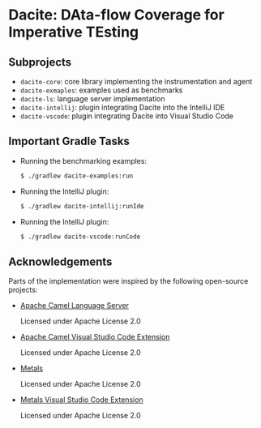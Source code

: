 # Dacite: DAta-flow Coverage for Imperative TEsting

## Subprojects

* `dacite-core`: core library implementing the instrumentation and agent
* `dacite-exmaples`: examples used as benchmarks
* `dacite-ls`: language server implementation
* `dacite-intellij`: plugin integrating Dacite into the IntelliJ IDE
* `dacite-vscode`: plugin integrating Dacite into Visual Studio Code

## Important Gradle Tasks

* Running the benchmarking examples:
  ```sh
  $ ./gradlew dacite-examples:run
  ```
* Running the IntelliJ plugin:
  ```sh
  $ ./gradlew dacite-intellij:runIde
  ```
* Running the IntelliJ plugin:
  ```sh
  $ ./gradlew dacite-vscode:runCode
  ```

## Acknowledgements

Parts of the implementation were inspired by the following open-source projects:

* [Apache Camel Language Server](https://github.com/camel-tooling/camel-language-server)

  Licensed under Apache License 2.0
* [Apache Camel Visual Studio Code Extension](https://github.com/camel-tooling/camel-lsp-client-vscode)

  Licensed under Apache License 2.0
* [Metals](https://github.com/scalameta/metals)

  Licensed under Apache License 2.0
* [Metals Visual Studio Code Extension](https://github.com/scalameta/metals-vscode)

  Licensed under Apache License 2.0
